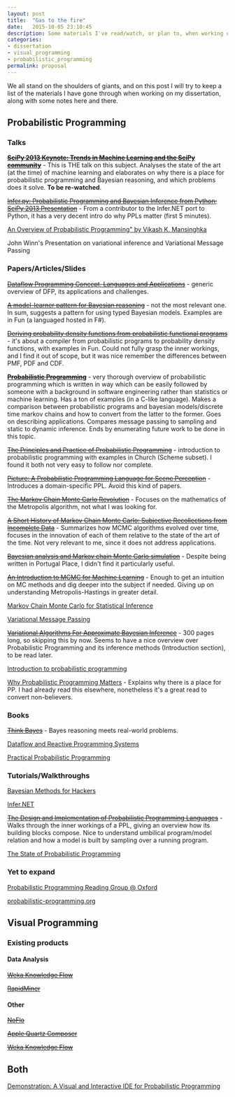 ```yaml
---
layout: post
title:  "Gas to the fire"
date:   2015-10-05 23:10:45
description: Some materials I've read/watch, or plan to, when working on the dissertation.
categories:
- dissertation
- visual_programming
- probabilistic_programming
permalink: proposal
---
```


We all stand on the shoulders of giants, and on this post I will try to keep a list of the materials I have gone through when working on my dissertation, along with some notes here and there.

## Probabilistic Programming

### Talks

[**<s>SciPy 2013 Keynote: Trends in Machine Learning and the SciPy community</s>**](https://www.youtube.com/watch?v=S6IbD86Dbvc&index=1&list=PLWJTwh75g1Ve5pDq2OJ88o2j1tD-QtCum) - This is THE talk on this subject. Analyses the state of the art (at the time) of machine learning and elaborates on why there is a place for probabilistic programming and Bayesian reasoning, and which problems does it solve. **To be re-watched**.

[<s>Infer.py: Probabilistic Programming and Bayesian Inference from Python; SciPy 2013 Presentation</s>](https://www.youtube.com/watch?v=x2od7tsPjQE) - From a contributor to the Infer.NET port to Python, it has a very decent intro do why PPLs matter (first 5 minutes).

[An Overview of Probabilistic Programming" by Vikash K. Mansinghka](https://www.youtube.com/watch?v=-8QMqSWU76Q)

John Winn's Presentation on variational inference and Variational Message Passing

### Papers/Articles/Slides

[<s>Dataflow Programming Concept, Languages and Applications</s>](http://paginas.fe.up.pt/~prodei/dsie12/papers/paper_17.pdf) - generic overview of DFP, its applications and challenges.

[<s>A model-learner pattern for Bayesian reasoning</s>](http://research.microsoft.com/apps/pubs/default.aspx?id=173887) - not the most relevant one. In sum, suggests a pattern for using typed Bayesian models. Examples are in Fun (a languaged hosted in F#).

[<s>Deriving probability density functions from probabilistic functional programs</s>](http://research.microsoft.com/apps/pubs/default.aspx?id=189021) - it's about a compiler from probabilistic programs to probability density functions, with examples in Fun. Could not fully grasp the inner workings, and I find it out of scope, but it was nice remember the differences between PMF, PDF and CDF.

[**<s>Probabilistic Programming</s>**](http://msr-waypoint.com/pubs/208585/fose-icse2014.pdf) - very thorough overview of probabilistic programming which is written in way which can be easily followed by someone with a background in software engineering rather than statistics or machine learning. Has a ton of examples (in a C-like language). Makes a comparison between probabilistic programs and bayesian models/discrete time markov chains and how to convert from the latter to the former. Goes on describing applications. Compares message passing to sampling and static to dynamic inference. Ends by enumerating future work to be done in this topic.

[<s>The Principles and Practice of Probabilistic Programming</s>](https://web.stanford.edu/~ngoodman/papers/POPL2013-abstract.pdf) - introduction to probabilistic programming with examples in Church (Scheme subset). I found it both not very easy to follow nor complete.

[<s>Picture: A Probabilistic Programming Language for Scene Perception</s>](http://www.cv-foundation.org/openaccess/content_cvpr_2015/papers/Kulkarni_Picture_A_Probabilistic_2015_CVPR_paper.pdf) - Introduces a domain-specific PPL. Avoid this kind of papers.

[<s>The Markov Chain Monte Carlo Revolution</s>](http://math.uchicago.edu/~shmuel/Network-course-readings/MCMCRev.pdf) - Focuses on the mathematics of the Metropolis algorithm, not what I was looking for.

[<s>A Short History of Markov Chain Monte Carlo: Subjective Recollections from Incomplete Data</s>](http://arxiv.org/pdf/0808.2902.pdf) - Summarizes how MCMC algorithms evolved over time, focuses in the innovation of each of them relative to the state of the art of the time. Not very relevant to me, since it does not address applications.

[<s>Bayesian analysis and Markov chain Monte Carlo simulation</s>](https://www.jbs.cam.ac.uk/fileadmin/user_upload/research/workingpapers/wp0710.pdf) - Despite being written in Portugal Place, I didn't find it particularly useful.

[<s>An Introduction to MCMC for Machine Learning</s>](http://www.cs.ubc.ca/~arnaud/andrieu_defreitas_doucet_jordan_intromontecarlomachinelearning.pdf) - Enough to get an intuition on MC methods and dig deeper into the subject if needed. Giving up on understanding Metropolis-Hastings in greater detail.

[Markov Chain Monte Carlo for Statistical Inference](http://ecovision.mit.edu/~sai/12S990/besag.pdf)

[Variational Message Passing](http://www.johnwinn.org/Publications/papers/VMP2005.pdf)

[<s>Variational Algorithms For Approximate Bayesian Inference</s>](http://www.cse.buffalo.edu/faculty/mbeal/papers/beal03.pdf) - 300 pages long, so skipping this by now. Seems to have a nice overview over Probabilistic Programming and its inference methods (Introduction section), to be read later.

[Introduction to probabilistic programming](http://people.seas.harvard.edu/~dduvenaud/talks/probabilistic-programming-introduction.pdf)

[Why Probabilistic Programming Matters](https://plus.google.com/u/0/+BeauCronin/posts/KpeRdJKR6Z1) - Explains why there is a place for PP. I had already read this elsewhere, nonetheless it's a great read to convert non-believers.

### Books

[<s>Think Bayes</s>](http://www.greenteapress.com/thinkbayes/thinkbayes.pdf) - Bayes reasoning meets real-world problems.

[Dataflow and Reactive Programming Systems](https://deepfriedcode.com/books/darps.html)

[Practical Probabilistic Programming](https://manning.com/books/practical-probabilistic-programming)

### Tutorials/Walkthroughs

[Bayesian Methods for Hackers](https://github.com/CamDavidsonPilon/Probabilistic-Programming-and-Bayesian-Methods-for-Hackers)

[Infer.NET](http://research.microsoft.com/en-us/um/cambridge/projects/infernet/)

[<s>The Design and Implementation of Probabilistic Programming Languages</s>](http://dippl.org/) - Walks through the inner workings of a PPL, giving an overview how its building blocks compose. Nice to understand umbilical program/model relation and how a model is built by sampling over a running program.

[The State of Probabilistic Programming](https://moalquraishi.wordpress.com/2015/03/29/the-state-of-probabilistic-programming/comment-page-1/#comment-1450)

### Yet to expand

[Probabilistic Programming Reading Group @ Oxford](http://www.robots.ox.ac.uk/~perov/reading_groups/probprob2013/)

[probabilistic-programming.org](http://probabilistic-programming.org/research/)

## Visual Programming

### Existing products

#### Data Analysis
[<s>Weka Knowledge Flow</s>](https://www.youtube.com/watch?v=yCceL6YCMn4)

[<s>RapidMiner</s>](https://www.youtube.com/watch?v=lZho66YQEIM)

#### Other
[<s>NoFlo</s>](http://noflojs.org/)

[<s>Apple Quartz Composer</s>](https://en.wikipedia.org/wiki/Quartz_Composer)

[<s>Weka Knowledge Flow</s>](https://www.youtube.com/watch?v=yCceL6YCMn4)

## Both

[Demonstration: A Visual and Interactive IDE for Probabilistic Programming](https://old.nips.cc/Conferences/2014/Program/event.php?ID=4814)
